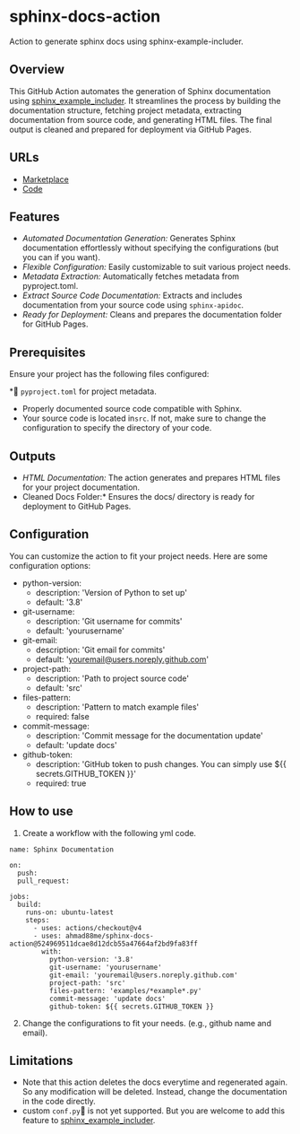 # sphinx-docs-action
Action to generate sphinx docs using sphinx-example-includer.


## Overview
This GitHub Action automates the generation of Sphinx documentation using [sphinx_example_includer](https://github.com/ahmad88me/sphinx_example_includer). It streamlines the process by building the documentation structure, fetching project metadata, extracting documentation from source code, and generating HTML files. The final output is cleaned and prepared for deployment via GitHub Pages.


## URLs
- [Marketplace](https://github.com/marketplace/actions/sphinx-docs)
- [Code](https://github.com/ahmad88me/sphinx-docs-action)


## Features
*  *Automated Documentation Generation:* Generates Sphinx documentation effortlessly without specifying the configurations (but you can if you want).
* *Flexible Configuration:* Easily customizable to suit various project needs.
* *Metadata Extraction:* Automatically fetches metadata from pyproject.toml.
* *Extract Source Code Documentation:* Extracts and includes documentation from your source code using `sphinx-apidoc`.
* *Ready for Deployment:* Cleans and prepares the documentation folder for GitHub Pages.


## Prerequisites
Ensure your project has the following files configured:

* `pyproject.toml` for project metadata.
* Properly documented source code compatible with Sphinx.
* Your source code is located in`src`. If not, make sure to change the configuration to specify the directory of your code.


## Outputs
* *HTML Documentation:* The action generates and prepares HTML files for your project documentation.
* Cleaned Docs Folder:*  Ensures the docs/ directory is ready for deployment to GitHub Pages.



## Configuration
You can customize the action to fit your project needs. Here are some configuration options:

* python-version:
    - description: 'Version of Python to set up'
    - default: '3.8'
* git-username:
    - description: 'Git username for commits'
    - default: 'yourusername'
* git-email:
    - description: 'Git email for commits'
    - default: 'youremail@users.noreply.github.com'
* project-path:
    - description: 'Path to project source code'
    - default: 'src'
* files-pattern:
    - description: 'Pattern to match example files'
    - required: false
* commit-message:
    - description: 'Commit message for the documentation update'
    - default: 'update docs'
* github-token:
    - description: 'GitHub token to push changes. You can simply use ${{ secrets.GITHUB_TOKEN }}'
    - required: true


## How to use
1. Create a workflow with the following yml code.
```
name: Sphinx Documentation

on:
  push:
  pull_request:

jobs:
  build:
    runs-on: ubuntu-latest
    steps:
      - uses: actions/checkout@v4
      - uses: ahmad88me/sphinx-docs-action@524969511dcae8d12dcb55a47664af2bd9fa83ff
        with:
          python-version: '3.8'
          git-username: 'yourusername'
          git-email: 'youremail@users.noreply.github.com'
          project-path: 'src'
          files-pattern: 'examples/*example*.py'
          commit-message: 'update docs'
          github-token: ${{ secrets.GITHUB_TOKEN }}

```
2. Change the configurations to fit your needs. (e.g., github name and email).


## Limitations
* Note that this action deletes the docs everytime and regenerated again. So any modification will be deleted. Instead, change the documentation in the code
directly.
* custom `conf.py` is not yet supported. But you are welcome to add this feature to [sphinx_example_includer](https://github.com/ahmad88me/sphinx_example_includer).


